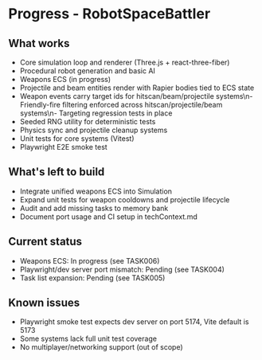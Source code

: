 # Progress - RobotSpaceBattler

## What works

- Core simulation loop and renderer (Three.js + react-three-fiber)
- Procedural robot generation and basic AI
- Weapons ECS (in progress)
- Projectile and beam entities render with Rapier bodies tied to ECS state
- Weapon events carry target ids for hitscan/beam/projectile systems\n- Friendly-fire filtering enforced across hitscan/projectile/beam systems\n- Targeting regression tests in place
- Seeded RNG utility for deterministic tests
- Physics sync and projectile cleanup systems
- Unit tests for core systems (Vitest)
- Playwright E2E smoke test

## What's left to build

- Integrate unified weapons ECS into Simulation
- Expand unit tests for weapon cooldowns and projectile lifecycle
- Audit and add missing tasks to memory bank
- Document port usage and CI setup in techContext.md

## Current status

- Weapons ECS: In progress (see TASK006)
- Playwright/dev server port mismatch: Pending (see TASK004)
- Task list expansion: Pending (see TASK005)

## Known issues

- Playwright smoke test expects dev server on port 5174, Vite default is 5173
- Some systems lack full unit test coverage
- No multiplayer/networking support (out of scope)



